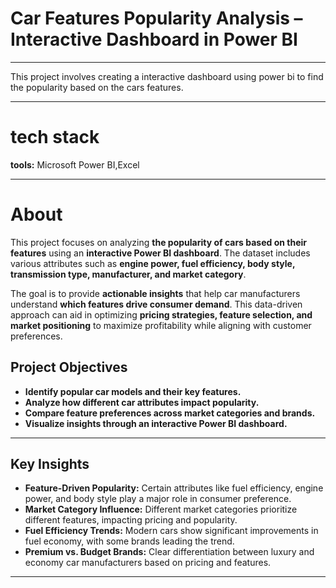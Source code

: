 # **Car Features Popularity Analysis – Interactive Dashboard in Power BI**  
---

This project involves creating a interactive dashboard using power bi to find the popularity based on the cars features.

---

# **tech stack**

**tools:** Microsoft Power BI,Excel

---

# **About**  
This project focuses on analyzing **the popularity of cars based on their features** using an **interactive Power BI dashboard**. The dataset includes various attributes such as **engine power, fuel efficiency, body style, transmission type, manufacturer, and market category**.  

The goal is to provide **actionable insights** that help car manufacturers understand **which features drive consumer demand**. This data-driven approach can aid in optimizing **pricing strategies, feature selection, and market positioning** to maximize profitability while aligning with customer preferences.  

## **Project Objectives**  
- **Identify popular car models and their key features.**  
- **Analyze how different car attributes impact popularity.**  
- **Compare feature preferences across market categories and brands.**  
- **Visualize insights through an interactive Power BI dashboard.**  


---

## **Key Insights**  
- **Feature-Driven Popularity:** Certain attributes like fuel efficiency, engine power, and body style play a major role in consumer preference.  
- **Market Category Influence:** Different market categories prioritize different features, impacting pricing and popularity.  
- **Fuel Efficiency Trends:** Modern cars show significant improvements in fuel economy, with some brands leading the trend.  
- **Premium vs. Budget Brands:** Clear differentiation between luxury and economy car manufacturers based on pricing and features.  

---
